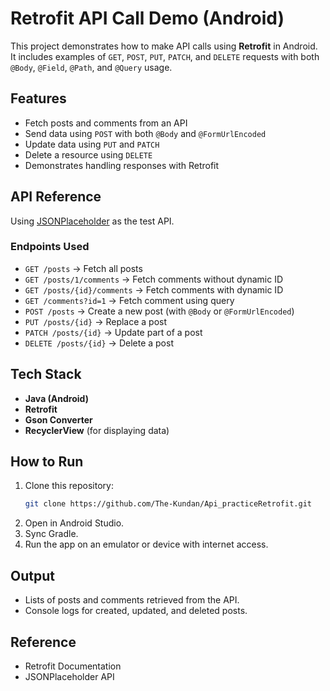# Retrofit API Call Demo (Android)

This project demonstrates how to make API calls using **Retrofit** in Android. It includes examples of `GET`, `POST`, `PUT`, `PATCH`, and `DELETE` requests with both `@Body`, `@Field`, `@Path`, and `@Query` usage.

## Features
- Fetch posts and comments from an API
- Send data using `POST` with both `@Body` and `@FormUrlEncoded`
- Update data using `PUT` and `PATCH`
- Delete a resource using `DELETE`
- Demonstrates handling responses with Retrofit

## API Reference
Using [JSONPlaceholder](https://jsonplaceholder.typicode.com/) as the test API.

### Endpoints Used
- `GET /posts` → Fetch all posts  
- `GET /posts/1/comments` → Fetch comments without dynamic ID  
- `GET /posts/{id}/comments` → Fetch comments with dynamic ID  
- `GET /comments?id=1` → Fetch comment using query  
- `POST /posts` → Create a new post (with `@Body` or `@FormUrlEncoded`)  
- `PUT /posts/{id}` → Replace a post  
- `PATCH /posts/{id}` → Update part of a post  
- `DELETE /posts/{id}` → Delete a post  

## Tech Stack
- **Java (Android)**
- **Retrofit**
- **Gson Converter**
- **RecyclerView** (for displaying data)

## How to Run
1. Clone this repository:
   ```bash
   git clone https://github.com/The-Kundan/Api_practiceRetrofit.git
2. Open in Android Studio.
3. Sync Gradle.
4. Run the app on an emulator or device with internet access.

## Output
- Lists of posts and comments retrieved from the API.
- Console logs for created, updated, and deleted posts.

## Reference
- Retrofit Documentation
- JSONPlaceholder API   
